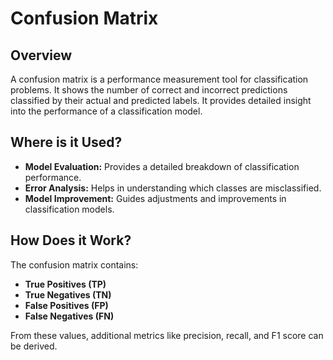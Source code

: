 # Confusion Matrix

## Overview

A confusion matrix is a performance measurement tool for classification problems. It shows the number of correct and incorrect predictions classified by their actual and predicted labels. It provides detailed insight into the performance of a classification model.

## Where is it Used?

- **Model Evaluation:** Provides a detailed breakdown of classification performance.
- **Error Analysis:** Helps in understanding which classes are misclassified.
- **Model Improvement:** Guides adjustments and improvements in classification models.

## How Does it Work?

The confusion matrix contains:
- **True Positives (TP)**
- **True Negatives (TN)**
- **False Positives (FP)**
- **False Negatives (FN)**

From these values, additional metrics like precision, recall, and F1 score can be derived.
